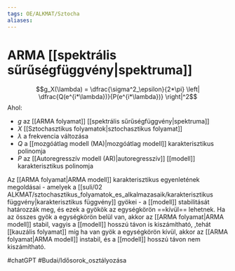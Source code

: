 ```yaml
---
tags: OE/ALKMAT/Sztocha 
aliases:
---
```


# ARMA [[spektrális sűrűségfüggvény|spektruma]]
$$g_X(\lambda) = \dfrac{\sigma^2_\epsilon}{2*\pi} \left| \dfrac{Q(e^{i*\lambda})}{P(e^{i*\lambda})} \right|^2$$
Ahol:
- $g$ az [[ARMA folyamat]] [[spektrális sűrűségfüggvény|spektruma]]
- $X$ [[Sztochasztikus folyamatok|sztochasztikus folyamat]]
- $\lambda$ a frekvencia változása
- $Q$ a [[mozgóátlag modell (MA)|mozgóátlag modell]] karakterisztikus polinomja
- $P$ az [[Autoregresszív modell (AR)|autoregresszív]] [[modell]] karakterisztikus polinomja

Az [[ARMA folyamat|ARMA modell]] karakterisztikus egyenletének megoldásai - amelyek a [[suli/02 ALKMAT/sztochasztikus_folyamatok_es_alkalmazasaik/karakterisztikus függvény|karakterisztikus függvény]] gyökei - a [[modell]] stabilitását határozzák meg, és ezek a gyökök az egységkörön ==kívül== lehetnek. Ha az összes gyök a egységkörön belül van, akkor az [[ARMA folyamat|ARMA modell]] stabil, vagyis a [[modell]] hosszú távon is kiszámítható, ,tehát [[kauzális folyamat]] míg ha van gyök a egységkörön kívül, akkor az [[ARMA folyamat|ARMA modell]] instabil, és a [[modell]] hosszú távon nem kiszámítható.

#chatGPT 
#Budai/Idősorok_osztályozása 
